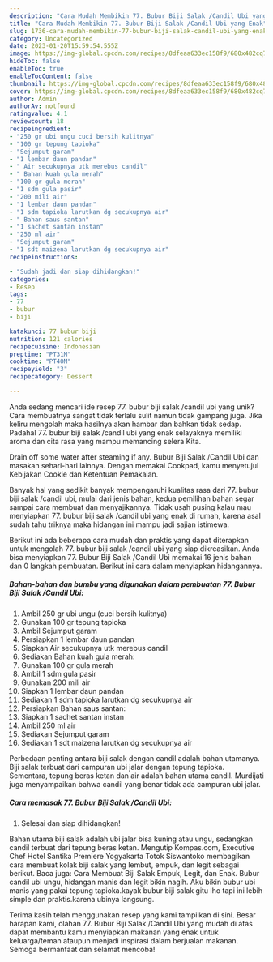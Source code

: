 ```yaml
---
description: "Cara Mudah Membikin 77. Bubur Biji Salak /Candil Ubi yang Enak"
title: "Cara Mudah Membikin 77. Bubur Biji Salak /Candil Ubi yang Enak"
slug: 1736-cara-mudah-membikin-77-bubur-biji-salak-candil-ubi-yang-enak
category: Uncategorized
date: 2023-01-20T15:59:54.555Z
image: https://img-global.cpcdn.com/recipes/8dfeaa633ec158f9/680x482cq70/77-bubur-biji-salak-candil-ubi-foto-resep-utama.jpg
hideToc: false
enableToc: true
enableTocContent: false
thumbnail: https://img-global.cpcdn.com/recipes/8dfeaa633ec158f9/680x482cq70/77-bubur-biji-salak-candil-ubi-foto-resep-utama.jpg
cover: https://img-global.cpcdn.com/recipes/8dfeaa633ec158f9/680x482cq70/77-bubur-biji-salak-candil-ubi-foto-resep-utama.jpg
author: Admin
authorAv: notfound
ratingvalue: 4.1
reviewcount: 18
recipeingredient:
- "250 gr ubi ungu cuci bersih kulitnya"
- "100 gr tepung tapioka"
- "Sejumput garam"
- "1 lembar daun pandan"
- " Air secukupnya utk merebus candil"
- " Bahan kuah gula merah"
- "100 gr gula merah"
- "1 sdm gula pasir"
- "200 mili air"
- "1 lembar daun pandan"
- "1 sdm tapioka larutkan dg secukupnya air"
- " Bahan saus santan"
- "1 sachet santan instan"
- "250 ml air"
- "Sejumput garam"
- "1 sdt maizena larutkan dg secukupnya air"
recipeinstructions:

- "Sudah jadi dan siap dihidangkan!"
categories:
- Resep
tags:
- 77
- bubur
- biji

katakunci: 77 bubur biji 
nutrition: 121 calories
recipecuisine: Indonesian
preptime: "PT31M"
cooktime: "PT40M"
recipeyield: "3"
recipecategory: Dessert

---
```





Anda sedang mencari ide resep 77. bubur biji salak /candil ubi yang unik? Cara membuatnya sangat tidak terlalu sulit namun tidak gampang juga. Jika keliru mengolah maka hasilnya akan hambar dan bahkan tidak sedap. Padahal 77. bubur biji salak /candil ubi yang enak selayaknya memiliki aroma dan cita rasa yang mampu memancing selera Kita.





Drain off some water after steaming if any. Bubur Biji Salak /Candil Ubi dan masakan sehari-hari lainnya. Dengan memakai Cookpad, kamu menyetujui Kebijakan Cookie dan Ketentuan Pemakaian.

Banyak hal yang sedikit banyak mempengaruhi kualitas rasa dari 77. bubur biji salak /candil ubi, mulai dari jenis bahan, kedua pemilihan bahan segar sampai cara membuat dan menyajikannya. Tidak usah pusing kalau mau menyiapkan 77. bubur biji salak /candil ubi yang enak di rumah, karena asal sudah tahu triknya maka hidangan ini mampu jadi sajian istimewa.






Berikut ini ada beberapa cara mudah dan praktis yang dapat diterapkan untuk mengolah 77. bubur biji salak /candil ubi yang siap dikreasikan. Anda bisa menyiapkan 77. Bubur Biji Salak /Candil Ubi memakai 16 jenis bahan dan 0 langkah pembuatan. Berikut ini cara dalam menyiapkan hidangannya.

<!--inarticleads1-->

##### Bahan-bahan dan bumbu yang digunakan dalam pembuatan 77. Bubur Biji Salak /Candil Ubi:

1. Ambil 250 gr ubi ungu (cuci bersih kulitnya)
1. Gunakan 100 gr tepung tapioka
1. Ambil Sejumput garam
1. Persiapkan 1 lembar daun pandan
1. Siapkan  Air secukupnya utk merebus candil
1. Sediakan  Bahan kuah gula merah:
1. Gunakan 100 gr gula merah
1. Ambil 1 sdm gula pasir
1. Gunakan 200 mili air
1. Siapkan 1 lembar daun pandan
1. Sediakan 1 sdm tapioka larutkan dg secukupnya air
1. Persiapkan  Bahan saus santan:
1. Siapkan 1 sachet santan instan
1. Ambil 250 ml air
1. Sediakan Sejumput garam
1. Sediakan 1 sdt maizena larutkan dg secukupnya air


Perbedaan penting antara biji salak dengan candil adalah bahan utamanya. Biji salak terbuat dari campuran ubi jalar dengan tepung tapioka. Sementara, tepung beras ketan dan air adalah bahan utama candil. Murdijati juga menyampaikan bahwa candil yang benar tidak ada campuran ubi jalar. 

<!--inarticleads2-->

##### Cara memasak 77. Bubur Biji Salak /Candil Ubi:


1. Selesai dan siap dihidangkan!

Bahan utama biji salak adalah ubi jalar bisa kuning atau ungu, sedangkan candil terbuat dari tepung beras ketan. Mengutip Kompas.com, Executive Chef Hotel Santika Premiere Yogyakarta Totok Siswantoko membagikan cara membuat kolak biji salak yang lembut, empuk, dan legit sebagai berikut. Baca juga: Cara Membuat Biji Salak Empuk, Legit, dan Enak. Bubur candil ubi ungu, hidangan manis dan legit bikin nagih. Aku bikin bubur ubi manis yang pakai tepung tapioka.kayak bubur biji salak gitu lho tapi ini lebih simple dan praktis.karena ubinya langsung. 

Terima kasih telah menggunakan resep yang kami tampilkan di sini. Besar harapan kami, olahan 77. Bubur Biji Salak /Candil Ubi yang mudah di atas dapat membantu kamu menyiapkan makanan yang enak untuk keluarga/teman ataupun menjadi inspirasi dalam berjualan makanan. Semoga bermanfaat dan selamat mencoba!
